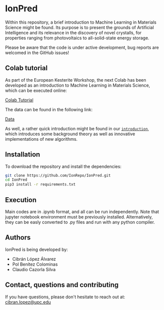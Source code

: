# IonPred

Within this repository, a brief introduction to Machine Learning in Materials Science might be found. Its purpose is to present the grounds of Artificial Intelligence and its relevance in the discovery of novel crystalls, for properties ranging from photovoltaics to all-solid-state energy storage.

Please be aware that the code is under active development, bug reports are welcomed in the GitHub issues!

## Colab tutorial

As part of the European Kesterite Workshop, the next Colab has been developed as an introduction to Machine Learning in Materials Science, which can be executed online:

[Colab Tutorial](https://colab.research.google.com/drive/1jD_4_dzPpPdeIFkBLF12RPWLePdcBTIf?usp=sharing)

The data can be found in the following link:

[Data](https://www.dropbox.com/scl/fi/hz9acwsvprnpyhoxepyeb/data.zip?rlkey=oedrl0shx4gga8jvnl14t151q&dl=0)

As well, a rather quick introduction might be found in our [`introduction`](Introduction.pdf), which introduces some background theory as well as innovative implementations of new algorithms.

## Installation

To download the repository and install the dependencies:

```bash
git clone https://github.com/IonRepo/IonPred.git
cd IonPred
pip3 install -r requirements.txt
```

## Execution

Main codes are in .ipynb format, and all can be run independently. Note that jupyter notebook environment must be previously installed. Alternatively, they can be easly converted to .py files and run with any python compiler.

## Authors

IonPred is being developed by:

 - Cibrán López Álvarez
 - Pol Benítez Colominas
 - Claudio Cazorla Silva

## Contact, questions and contributing

If you have questions, please don't hesitate to reach out at: cibran.lopez@upc.edu
